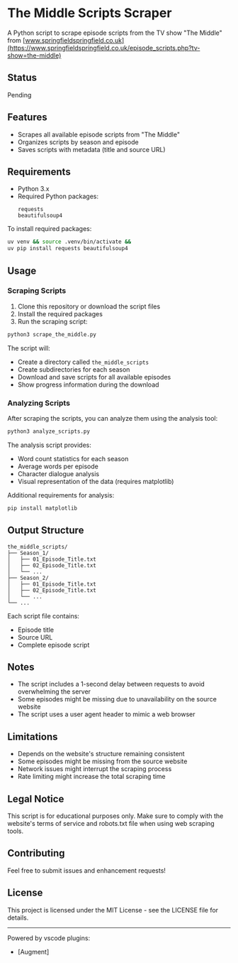 # The Middle Scripts Scraper

A Python script to scrape episode scripts from the TV show "The Middle" from [www.springfieldspringfield.co.uk](https://www.springfieldspringfield.co.uk/episode_scripts.php?tv-show=the-middle)

## Status

Pending

## Features

- Scrapes all available episode scripts from "The Middle"
- Organizes scripts by season and episode
- Saves scripts with metadata (title and source URL)

## Requirements

- Python 3.x
- Required Python packages:
  ```
  requests
  beautifulsoup4
  ```

To install required packages:
```bash
uv venv && source .venv/bin/activate &&
uv pip install requests beautifulsoup4
```

## Usage

### Scraping Scripts

1. Clone this repository or download the script files
2. Install the required packages
3. Run the scraping script:
```bash
python3 scrape_the_middle.py
```

The script will:
- Create a directory called `the_middle_scripts`
- Create subdirectories for each season
- Download and save scripts for all available episodes
- Show progress information during the download

### Analyzing Scripts

After scraping the scripts, you can analyze them using the analysis tool:
```bash
python3 analyze_scripts.py
```

The analysis script provides:
- Word count statistics for each season
- Average words per episode
- Character dialogue analysis
- Visual representation of the data (requires matplotlib)

Additional requirements for analysis:
```bash
pip install matplotlib
```

## Output Structure

```
the_middle_scripts/
├── Season_1/
│   ├── 01_Episode_Title.txt
│   ├── 02_Episode_Title.txt
│   └── ...
├── Season_2/
│   ├── 01_Episode_Title.txt
│   ├── 02_Episode_Title.txt
│   └── ...
└── ...
```

Each script file contains:
- Episode title
- Source URL
- Complete episode script

## Notes

- The script includes a 1-second delay between requests to avoid overwhelming the server
- Some episodes might be missing due to unavailability on the source website
- The script uses a user agent header to mimic a web browser

## Limitations

- Depends on the website's structure remaining consistent
- Some episodes might be missing from the source website
- Network issues might interrupt the scraping process
- Rate limiting might increase the total scraping time

## Legal Notice

This script is for educational purposes only. Make sure to comply with the website's terms of service and robots.txt file when using web scraping tools.

## Contributing

Feel free to submit issues and enhancement requests!

## License

This project is licensed under the MIT License - see the LICENSE file for details.


---
Powered by vscode plugins:
- [Augment]